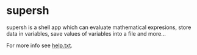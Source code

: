 <h1>supersh</h1>

supersh is a shell app which can evaluate mathematical expresions, store data in variables, save values of variables into a file and more...

For more info see <a href="help.txt">help.txt</a>.